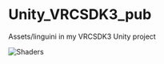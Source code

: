 # Unity_VRCSDK3_pub
Assets/linguini in my VRCSDK3 Unity project

![Shaders](https://github.com/1inguini/Unity_VRCSDK3_pub/blob/master/Shaders.png)
